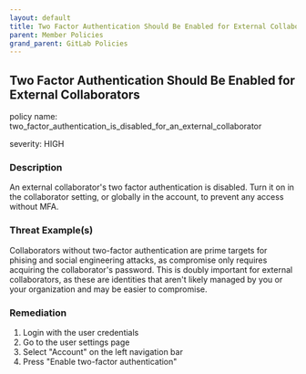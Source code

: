 ```yaml
---
layout: default
title: Two Factor Authentication Should Be Enabled for External Collaborators
parent: Member Policies
grand_parent: GitLab Policies
---
```



## Two Factor Authentication Should Be Enabled for External Collaborators
policy name: two_factor_authentication_is_disabled_for_an_external_collaborator

severity: HIGH

### Description
An external collaborator's two factor authentication is disabled. Turn it on in the collaborator setting, or globally in the account, to prevent any access without MFA.

### Threat Example(s)
Collaborators without two-factor authentication are prime targets for phising and social engineering attacks, as compromise only requires acquiring the collaborator's password.
This is doubly important for external collaborators, as these are identities that aren't likely managed by you or your organization and may be easier to compromise.



### Remediation
1. Login with the user credentials
2. Go to the user settings page
3. Select "Account" on the left navigation bar
4. Press "Enable two-factor authentication"




